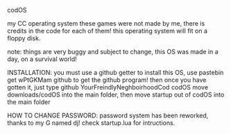 codOS

my CC operating system
these games were not made by me, there is credits in the code for each of them!
this operating system will fit on a floppy disk.

note: things are very buggy and subject to change, this OS was made in a day, on a survival world!

INSTALLATION:
you must use a github getter to install this OS, use pastebin get wPtGKMam github to get the github program!
then once you have gotten it, just type github YourFreindlyNeghboirhoodCod codOS
move downloads/codOS into the main folder, then move startup out of codOS into the main folder

HOW TO CHANGE PASSWORD:
password system has been reworked, thanks to my G named dj!
check startup.lua for intructions.
